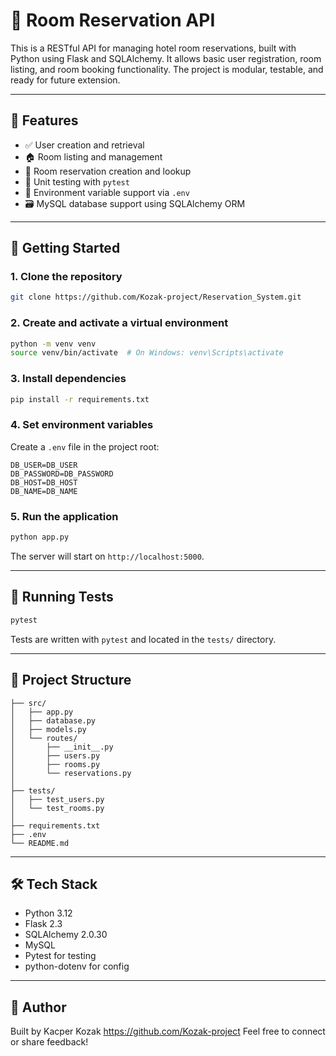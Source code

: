 # 🏨 Room Reservation API

This is a RESTful API for managing hotel room reservations, built with Python using Flask and SQLAlchemy. It allows basic user registration, room listing, and room booking functionality. The project is modular, testable, and ready for future extension.

---

## 🧩 Features

- ✅ User creation and retrieval
- 🏠 Room listing and management
- 📅 Room reservation creation and lookup
- 🧪 Unit testing with `pytest`
- 🔐 Environment variable support via `.env`
- 🗃️ MySQL database support using SQLAlchemy ORM

---

## 🚀 Getting Started

### 1. Clone the repository

```bash
git clone https://github.com/Kozak-project/Reservation_System.git
```

### 2. Create and activate a virtual environment

```bash
python -m venv venv
source venv/bin/activate  # On Windows: venv\Scripts\activate
```

### 3. Install dependencies

```bash
pip install -r requirements.txt
```

### 4. Set environment variables

Create a `.env` file in the project root:

```env
DB_USER=DB_USER
DB_PASSWORD=DB_PASSWORD
DB_HOST=DB_HOST
DB_NAME=DB_NAME

```

### 5. Run the application

```bash
python app.py
```

The server will start on `http://localhost:5000`.

---

## 🧪 Running Tests

```bash
pytest
```

Tests are written with `pytest` and located in the `tests/` directory.

---

## 📁 Project Structure

```
├── src/
│   ├── app.py                
│   ├── database.py           
│   ├── models.py             
│   └── routes/
│       ├── __init__.py
│       ├── users.py          
│       ├── rooms.py          
│       └── reservations.py   
│
├── tests/
│   ├── test_users.py
│   └── test_rooms.py
│
├── requirements.txt
├── .env                      
└── README.md
```

---

## 🛠 Tech Stack

- Python 3.12
- Flask 2.3
- SQLAlchemy 2.0.30
- MySQL
- Pytest for testing
- python-dotenv for config

---

## 👤 Author

Built by Kacper Kozak https://github.com/Kozak-project
Feel free to connect or share feedback!
